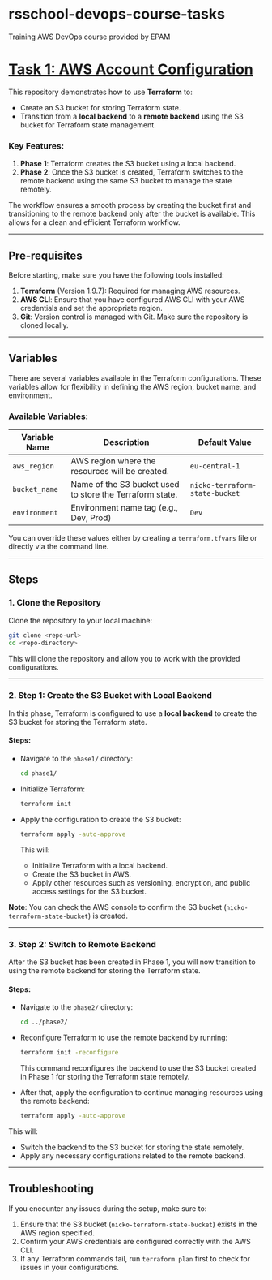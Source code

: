# rsschool-devops-course-tasks
Training AWS DevOps course provided by EPAM

# [Task 1: AWS Account Configuration](https://github.com/rolling-scopes-school/tasks/blob/master/devops/modules/1_basic-configuration/task_1.md)


This repository demonstrates how to use **Terraform** to:
- Create an S3 bucket for storing Terraform state.
- Transition from a **local backend** to a **remote backend** using the S3 bucket for Terraform state management.

### Key Features:
1. **Phase 1**: Terraform creates the S3 bucket using a local backend.
2. **Phase 2**: Once the S3 bucket is created, Terraform switches to the remote backend using the same S3 bucket to manage the state remotely.

The workflow ensures a smooth process by creating the bucket first and transitioning to the remote backend only after the bucket is available. This allows for a clean and efficient Terraform workflow.

---

## Pre-requisites

Before starting, make sure you have the following tools installed:

1. **Terraform** (Version 1.9.7): Required for managing AWS resources.
2. **AWS CLI**: Ensure that you have configured AWS CLI with your AWS credentials and set the appropriate region.
3. **Git**: Version control is managed with Git. Make sure the repository is cloned locally.

---

## Variables

There are several variables available in the Terraform configurations. These variables allow for flexibility in defining the AWS region, bucket name, and environment.

### Available Variables:

| Variable Name    | Description                                                    | Default Value             |
|------------------|----------------------------------------------------------------|---------------------------|
| `aws_region`     | AWS region where the resources will be created.                | `eu-central-1`            |
| `bucket_name`    | Name of the S3 bucket used to store the Terraform state.       | `nicko-terraform-state-bucket` |
| `environment`    | Environment name tag (e.g., Dev, Prod)                         | `Dev`                     |

You can override these values either by creating a `terraform.tfvars` file or directly via the command line.

---

## Steps

### 1. Clone the Repository

Clone the repository to your local machine:

```bash
git clone <repo-url>
cd <repo-directory>
```

This will clone the repository and allow you to work with the provided configurations.

---

### 2. Step 1: Create the S3 Bucket with Local Backend

In this phase, Terraform is configured to use a **local backend** to create the S3 bucket for storing the Terraform state.

#### Steps:
- Navigate to the `phase1/` directory:

  ```bash
  cd phase1/
  ```

- Initialize Terraform:

  ```bash
  terraform init
  ```

- Apply the configuration to create the S3 bucket:

  ```bash
  terraform apply -auto-approve
  ```

  This will:
  - Initialize Terraform with a local backend.
  - Create the S3 bucket in AWS.
  - Apply other resources such as versioning, encryption, and public access settings for the S3 bucket.

**Note**: You can check the AWS console to confirm the S3 bucket (`nicko-terraform-state-bucket`) is created.

---

### 3. Step 2: Switch to Remote Backend

After the S3 bucket has been created in Phase 1, you will now transition to using the remote backend for storing the Terraform state.

#### Steps:
- Navigate to the `phase2/` directory:

  ```bash
  cd ../phase2/
  ```

- Reconfigure Terraform to use the remote backend by running:

  ```bash
  terraform init -reconfigure
  ```

  This command reconfigures the backend to use the S3 bucket created in Phase 1 for storing the Terraform state remotely.

- After that, apply the configuration to continue managing resources using the remote backend:

  ```bash
  terraform apply -auto-approve
  ```

This will:
- Switch the backend to the S3 bucket for storing the state remotely.
- Apply any necessary configurations related to the remote backend.

---


## Troubleshooting

If you encounter any issues during the setup, make sure to:
1. Ensure that the S3 bucket (`nicko-terraform-state-bucket`) exists in the AWS region specified.
2. Confirm your AWS credentials are configured correctly with the AWS CLI.
3. If any Terraform commands fail, run `terraform plan` first to check for issues in your configurations.
